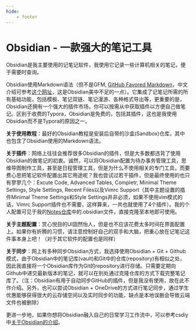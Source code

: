 ```yaml
---
hide:
    - footer
---
```

# Obsidian - 一款强大的笔记工具

Obsidian是我主要使用的记笔记软件，我使用它记录一些计算机相关的笔记，便于需要时查询。

Obsidian使用Markdown语法（但不是GFM, [GitHub Favored Markdown](https://github.github.com/gfm/)，中文介绍可参考[这个网址](https://gfm.docschina.org/zh-hans/)，这是Obsidian美中不足的一点）。它集成了记笔记所需的所有基础功能，包括模板、笔记双链、笔记漫游、各种格式导出等，更重要的是，Obsidian还拥有一个强大的插件市场，你可以按需从中获取插件以方便自己做笔记。区别于收费的Typora，Obsidian是免费的，包括其插件，这也是我使用Obsidian而不是Typora的原因之一。

**关于使用教程**：最好的Obsidian教程是安装后自带的沙盒(Sandbox)仓库，其中也包含了Obsidian使用的Markdown语法。

**关于插件**：网络上往往会推荐很多Obsidian的插件，但是大多数都违背了使用Obsidian的做笔记的初衷。诚然，可以将Obsidian配置为待办事务管理工具，思维导图制作工具，甚至是日程管理工具，但是为什么不使用相关的专门工具，而要费心思把笔记软件配置出其它用途呢？我也尝试过若干插件，但是最终使用的也只有寥寥几个：Excute Code, Advanced Tables, Completr, Minimal Theme Settings, Style Settings, Recent Files以及Vimrc Support（其中主题设置的插件Minimal Theme Settings和Style Settings并非必须，如果不使用vim模式的话，Vimrc Support插件也不需要，这样算来，一共也就使用了4个插件）。我的个人配置可见于我的[Notes仓库](https://github.com/KinnariyaMamaTanha/Notes)中的.obsidian文件，直接克隆至本地即可使用。

**关于主题配置**：赏心悦目的UI固然怡人，但是也不应该花费太多时间在界面配置上。如果你有折腾的习惯，请注意控制好自己的双手和大脑，把重心放在记笔记这件事本身上吧！（对于其它软件的配置也是同样）

**关于同步**：网上有多种同步Obsidian方式，我选择使用Obsidian + Git + Github模式，由于Obsidian中的笔记库(vault)和Git中的仓库(repository)有相似之处，因此我直接将一个Obsidian库作为Git的repository进行存储。只需要定期向Github中递交最新版本的笔记，就可以在别处通过克隆仓库的方式下载完整笔记库了。（注：Obsidian有用于自动同步GitHub的插件，但是我没有使用，故在此不作介绍。另外，也可以尝试Obsidian + OneDrive的方式进行笔记同步，通过学生优惠能够获得很大的云存储空间以及实时同步的功能，缺点是本地误删会导致云端文件也被删除）

更进一步地，如果你想将Obsidian融入自己的日常学习工作流中，可以参考csdiy中[关于Obsidian的介绍](https://csdiy.wiki/%E5%BF%85%E5%AD%A6%E5%B7%A5%E5%85%B7/workflow/)。
